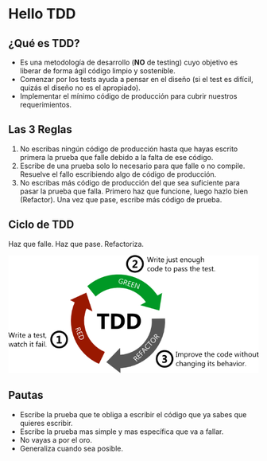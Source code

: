 # Hello TDD

## ¿Qué es TDD?

* Es una metodología de desarrollo (**NO** de testing) cuyo objetivo es liberar de forma ágil código limpio y sostenible.
* Comenzar por los tests ayuda a pensar en el diseño (si el test es difícil, quizás el diseño no es el apropiado).
* Implementar el mínimo código de producción para cubrir nuestros requerimientos.

## Las 3 Reglas

1. No escribas ningún código de producción hasta que hayas escrito primera la prueba que falle debido a la falta de ese código.
2. Escribe de una prueba solo lo necesario para que falle o no compile. Resuelve el fallo escribiendo algo de código de producción.
3. No escribas más código de producción del que sea suficiente para pasar la prueba que falla. Primero haz que funcione, luego hazlo bien (Refactor). Una vez que pase, escribe más código de prueba.

## Ciclo de TDD

Haz que falle. Haz que pase. Refactoriza.

![tddredgreenrefactor.webp](doc/tdd-red-green-refactor.webp?t=1665124419749)

## Pautas

* Escribe la prueba que te obliga a escribir el código que ya sabes que quieres escribir.
* Escribe la prueba mas simple y mas específica que va a fallar.
* No vayas a por el oro.
* Generaliza cuando sea posible.
